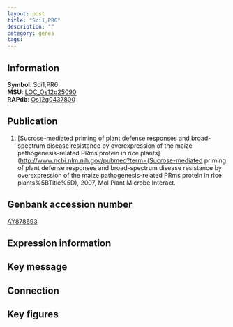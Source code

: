 ```yaml
---
layout: post
title: "Sci1,PR6"
description: ""
category: genes
tags: 
---
```


## Information
__Symbol__: Sci1,PR6  
__MSU__: [LOC_Os12g25090](http://rice.plantbiology.msu.edu/cgi-bin/ORF_infopage.cgi?orf=LOC_Os12g25090)  
__RAPdb__: [Os12g0437800](http://rapdb.dna.affrc.go.jp/viewer/gbrowse_details/irgsp1?name=Os12g0437800)  

## Publication
1. [Sucrose-mediated priming of plant defense responses and broad-spectrum disease resistance by overexpression of the maize pathogenesis-related PRms protein in rice plants](http://www.ncbi.nlm.nih.gov/pubmed?term=(Sucrose-mediated priming of plant defense responses and broad-spectrum disease resistance by overexpression of the maize pathogenesis-related PRms protein in rice plants%5BTitle%5D), 2007, Mol Plant Microbe Interact.

## Genbank accession number
[AY878693](http://www.ncbi.nlm.nih.gov/nuccore/AY878693)

## Expression information

## Key message

## Connection

## Key figures


